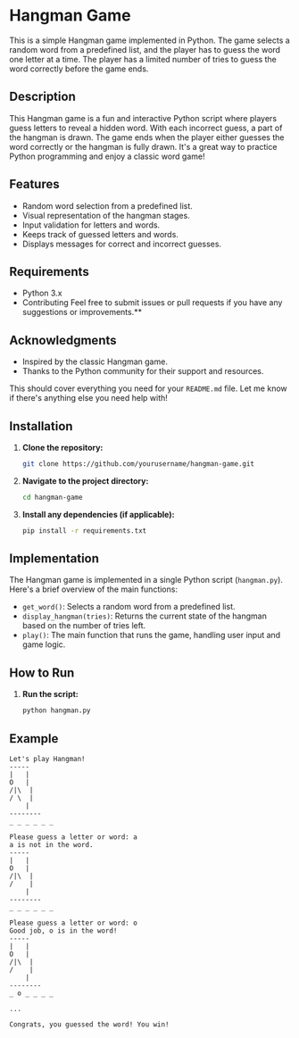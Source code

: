 # Hangman Game

This is a simple Hangman game implemented in Python. The game selects a random word from a predefined list, and the player has to guess the word one letter at a time. The player has a limited number of tries to guess the word correctly before the game ends.

## Description

This Hangman game is a fun and interactive Python script where players guess letters to reveal a hidden word. With each incorrect guess, a part of the hangman is drawn. The game ends when the player either guesses the word correctly or the hangman is fully drawn. It's a great way to practice Python programming and enjoy a classic word game!

## Features

- Random word selection from a predefined list.
- Visual representation of the hangman stages.
- Input validation for letters and words.
- Keeps track of guessed letters and words.
- Displays messages for correct and incorrect guesses.

## Requirements

- Python 3.x
- Contributing
Feel free to submit issues or pull requests if you have any suggestions or improvements.**

## Acknowledgments
- Inspired by the classic Hangman game.
- Thanks to the Python community for their support and resources.

This should cover everything you need for your `README.md` file. Let me know if there's anything else you need help with!


## Installation

1. **Clone the repository:**
    ```bash
    git clone https://github.com/yourusername/hangman-game.git
    ```

2. **Navigate to the project directory:**
    ```bash
    cd hangman-game
    ```

3. **Install any dependencies (if applicable):**
    ```bash
    pip install -r requirements.txt
    ```

## Implementation

The Hangman game is implemented in a single Python script (`hangman.py`). Here's a brief overview of the main functions:

- `get_word()`: Selects a random word from a predefined list.
- `display_hangman(tries)`: Returns the current state of the hangman based on the number of tries left.
- `play()`: The main function that runs the game, handling user input and game logic.

## How to Run

1. **Run the script:**
    ```bash
    python hangman.py
    ```

## Example

```plaintext
Let's play Hangman!
-----
|   |
O   |
/|\  |
/ \  |
    |
--------
_ _ _ _ _ _

Please guess a letter or word: a
a is not in the word.
-----
|   |
O   |
/|\  |
/    |
    |
--------
_ _ _ _ _ _

Please guess a letter or word: o
Good job, o is in the word!
-----
|   |
O   |
/|\  |
/    |
    |
--------
_ o _ _ _ _

...

Congrats, you guessed the word! You win!











